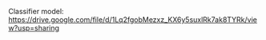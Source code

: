 Classifier model: https://drive.google.com/file/d/1Lq2fgobMezxz_KX6y5suxlRk7ak8TYRk/view?usp=sharing
